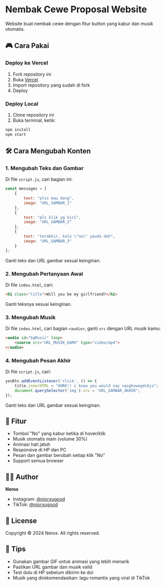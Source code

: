 
# Nembak Cewe Proposal Website

Website buat nembak cewe dengan fitur button yang kabur dan musik otomatis.

## 🎮 Cara Pakai

### Deploy ke Vercel
1. Fork repository ini
2. Buka [Vercel](https://vercel.com)
3. Import repository yang sudah di fork
4. Deploy

### Deploy Local
1. Clone repository ini
2. Buka terminal, ketik:
```bash
npm install
npm start
```

## 🛠 Cara Mengubah Konten

### 1. Mengubah Teks dan Gambar
Di file `script.js`, cari bagian ini:
```javascript
const messages = [
    {
        text: "plss mau dong",
        image: "URL_GAMBAR_1"
    },
    {
        text: "pls klik yg kiri",
        image: "URL_GAMBAR_2"
    },
    {
        text: "terakhir, kalo \"no\" yauda deh",
        image: "URL_GAMBAR_3"
    }
];
```
Ganti teks dan URL gambar sesuai keinginan.

### 2. Mengubah Pertanyaan Awal
Di file `index.html`, cari:
```html
<h1 class="title">Will you be my girlfriend?</h1>
```
Ganti teksnya sesuai keinginan.

### 3. Mengubah Musik
Di file `index.html`, cari bagian `<audio>`, ganti `src` dengan URL musik kamu:
```html
<audio id="bgMusic" loop>
    <source src="URL_MUSIK_KAMU" type="video/mp4">
</audio>
```

### 4. Mengubah Pesan Akhir
Di file `script.js`, cari:
```javascript
yesBtn.addEventListener('click', () => {
    title.innerHTML = "HORE!! i knew you would say vqsghvwegdsbjs";
    document.querySelector('img').src = "URL_GAMBAR_AKHIR";
});
```
Ganti teks dan URL gambar sesuai keinginan.

## 🎨 Fitur
- Tombol "No" yang kabur ketika di hover/klik
- Musik otomatis main (volume 30%)
- Animasi hati jatuh
- Responsive di HP dan PC
- Pesan dan gambar berubah setiap klik "No"
- Support semua browser

## 👨‍💻 Author
**Nerox**
- Instagram: [@niorxugood](https://instagram.com/niorxugood)
- TikTok: [@niorxugood](https://tiktok.com/@niorxugood)

## 📝 License
Copyright © 2024 Nerox.
All rights reserved.

## 💝 Tips
- Gunakan gambar GIF untuk animasi yang lebih menarik
- Pastikan URL gambar dan musik valid
- Test dulu di HP sebelum dikirim ke doi
- Musik yang direkomendasikan: lagu romantis yang viral di TikTok

